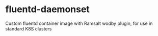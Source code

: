 # fluentd-daemonset
Custom fluentd container image with Ramsalt wodby plugin, for use in standard K8S clusters
